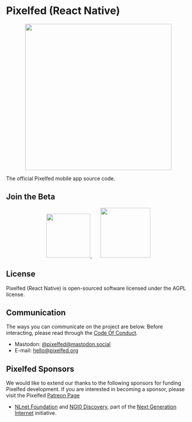 # Pixelfed (React Native)

<p align="center">
<img src="https://pixelfed.nyc3.cdn.digitaloceanspaces.com/media/pixelfed-app-screenshot-3.jpg" width="400">
</p>

The official Pixelfed mobile app source code.

## Join the Beta

<p align="center">
  <a href="https://pixelfed.org/go/testflight-ios-beta">
    <img src="https://pixelfed.nyc3.cdn.digitaloceanspaces.com/media/testflight.png" width="120">
  </a>
  &nbsp; &nbsp; &nbsp;
  <a href="https://play.google.com/apps/testing/com.pixelfed">
    <img src="https://pixelfed.nyc3.cdn.digitaloceanspaces.com/media/google-play.png" width="136">
  </a>
</p>

## License

Pixelfed (React Native) is open-sourced software licensed under the AGPL license.

## Communication

The ways you can communicate on the project are below. Before interacting, please
read through the [Code Of Conduct](CODE_OF_CONDUCT.md).

* Mastodon: [@pixelfed@mastodon.social](https://mastodon.social/@pixelfed)
* E-mail: [hello@pixelfed.org](mailto:hello@pixelfed.org)

## Pixelfed Sponsors

We would like to extend our thanks to the following sponsors for funding Pixelfed development. If you are interested in becoming a sponsor, please visit the Pixelfed [Patreon Page](https://www.patreon.com/dansup/overview)

- [NLnet Foundation](https://nlnet.nl) and [NGI0
Discovery](https://nlnet.nl/discovery/), part of the [Next Generation
Internet](https://ngi.eu) initiative.